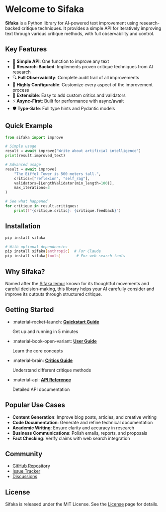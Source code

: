 # Welcome to Sifaka

**Sifaka** is a Python library for AI-powered text improvement using research-backed critique techniques. It provides a simple API for iteratively improving text through various critique methods, with full observability and control.

## Key Features

- 🎯 **Simple API**: One function to improve any text
- 🔬 **Research-Backed**: Implements proven critique techniques from AI research
- 🔍 **Full Observability**: Complete audit trail of all improvements
- 🎨 **Highly Configurable**: Customize every aspect of the improvement process
- 🔌 **Extensible**: Easy to add custom critics and validators
- ⚡ **Async-First**: Built for performance with async/await
- 🛡️ **Type-Safe**: Full type hints and Pydantic models

## Quick Example

```python
from sifaka import improve

# Simple usage
result = await improve("Write about artificial intelligence")
print(result.improved_text)

# Advanced usage
result = await improve(
    "The Eiffel Tower is 500 meters tall.",
    critics=["reflexion", "self_rag"],
    validators=[LengthValidator(min_length=100)],
    max_iterations=3
)

# See what happened
for critique in result.critiques:
    print(f"{critique.critic}: {critique.feedback}")
```

## Installation

```bash
pip install sifaka

# With optional dependencies
pip install sifaka[anthropic]  # For Claude
pip install sifaka[tools]       # For web search tools
```

## Why Sifaka?

Named after the [Sifaka lemur](https://en.wikipedia.org/wiki/Sifaka) known for its thoughtful movements and careful decision-making, this library helps your AI carefully consider and improve its outputs through structured critique.

## Getting Started

<div class="grid cards" markdown>

- :material-rocket-launch: **[Quickstart Guide](quickstart.md)**

    Get up and running in 5 minutes

- :material-book-open-variant: **[User Guide](guide/basic-usage.md)**

    Learn the core concepts

- :material-brain: **[Critics Guide](critics/overview.md)**

    Understand different critique methods

- :material-api: **[API Reference](api/core.md)**

    Detailed API documentation

</div>

## Popular Use Cases

- **Content Generation**: Improve blog posts, articles, and creative writing
- **Code Documentation**: Generate and refine technical documentation
- **Academic Writing**: Ensure clarity and accuracy in research
- **Business Communications**: Polish emails, reports, and proposals
- **Fact Checking**: Verify claims with web search integration

## Community

- [GitHub Repository](https://github.com/yourusername/sifaka)
- [Issue Tracker](https://github.com/yourusername/sifaka/issues)
- [Discussions](https://github.com/yourusername/sifaka/discussions)

## License

Sifaka is released under the MIT License. See the [License](about/license.md) page for details.
